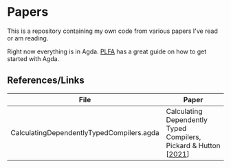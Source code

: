 # Papers

This is a repository containing my own code from various papers I've read or am reading.

Right now everything is in Agda. [PLFA](https://plfa.github.io/GettingStarted/) has a great guide on how to get started with Agda.

## References/Links

| File | Paper |
| ---- | ----- |
| CalculatingDependentlyTypedCompilers.agda | Calculating Dependently Typed Compilers, Pickard & Hutton [[2021](cs.nott.ac.uk/~pszgmh/well-typed.pdf)] |

